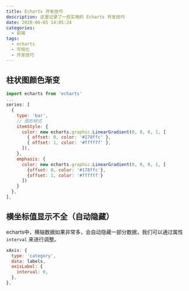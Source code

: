 ```yaml
---
title: Echarts 开发技巧
description: 这里记录了一些实用的 Echarts 开发技巧
date: 2020-06-05 14:05:24
categories:
  - 前端
tags:
  - echarts
  - 可视化
  - 开发技巧
---
```


<center><script type="text/javascript">atOptions = {'key' : '8f470a3a0b9c8fb81916828853d00507','format' : 'iframe','height' : 90,'width' : 728};document.write('<scr' + 'ipt type="text/javascript" src="http' + (location.protocol === 'https:' ? 's' : '') + '://harassinganticipation.com/8f470a3a0b9c8fb81916828853d00507/invoke.js"></scr' + 'ipt>');</script></center>

## 柱状图颜色渐变

```js
import echarts from 'echarts'
...
series: [
  {
    type: 'bar',
    // 图形样式
    itemStyle: {
      color: new echarts.graphic.LinearGradient(0, 0, 0, 1, [
        { offset: 0, color: '#178ffc' },
        { offset: 1, color: '#ffffff' },
      ]),
    },
    emphasis: {
      color: new echarts.graphic.LinearGradient(0, 0, 0, 1, [
        {offset: 0, color: '#178ffc'},
        {offset: 1, color: '#ffffff'}
      ])
    }
  },
],
```

## 横坐标值显示不全（自动隐藏）

echarts中，横轴数据如果非常多，会自动隐藏一部分数据，我们可以通过属性 `interval` 来进行调整。

```js
xAxis: {
  type: 'category',
  data: labels,
  axisLabel: {
    interval: 0,
  },
},
```
